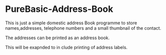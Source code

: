 # PureBasic-Address-Book

This is just a simple domestic address Book programme to store names,addresses, telephone numbers and a small thumbnail of the contact.

The addresses can be printed as an address book.

This will be exapnded to in clude printing of address labels. 
